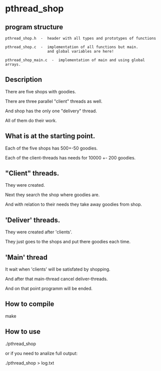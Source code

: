 # pthread_shop

## program structure

```
pthread_shop.h  -  header with all types and prototypes of functions

pthread_shop.c  -  implementation of all functions but main.
                   and global variables are here!

pthread_shop_main.c  -  implementation of main and using global arrays.
```

## Description

There are five shops with goodies.

There are three parallel "client" threads as well.

And shop has the only one "delivery" thread.

All of them do their work.

## What is at the starting point.

Each of the five shops has 500+-50 goodies.

Each of the client-threads has needs for 10000 +- 200 goodies.

## "Client" threads.

They were created.

Next they search the shop where goodies are.

And with relation to their needs they take away goodies from shop.

## 'Deliver' threads.

They were created after 'clients'.

They just goes to the shops and put there goodies each time.

## 'Main' thread

It wait when 'clients' will be satisfated by shopping.

And after that main-thread cancel deliver-threads.

And on that point programm will be ended.

## How to compile

make

## How to use

./pthread_shop

or if you need to analize full output:

./pthread_shop > log.txt
